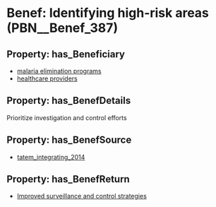 # Benef: __Identifying high-risk areas__ (PBN__Benef_387)

## Property: has_Beneficiary

* [malaria elimination programs](../Stakeholder/PBN__Stakeholder_182)
* [healthcare providers](../Stakeholder/PBN__Stakeholder_121)

## Property: has_BenefDetails

Prioritize investigation and control efforts

## Property: has_BenefSource

* [tatem_integrating_2014](../Article/PBN__Article_76)

## Property: has_BenefReturn

* [Improved surveillance and control strategies](../BenefReturn/PBN__BenefReturn_415)

